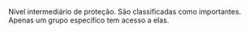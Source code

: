 Nível intermediário de proteção. São classificadas como importantes. Apenas um grupo especifico tem acesso a elas.